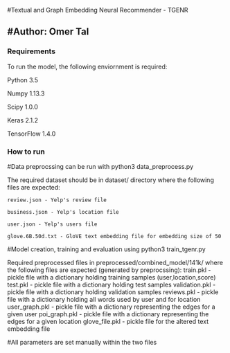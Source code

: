 #Textual and Graph Embedding Neural Recommender - TGENR

#Author: Omer Tal
------------------------------------------------------------------------------------------
### Requirements
To run the model, the following enviornment is required:

Python 3.5

Numpy 1.13.3

Scipy 1.0.0

Keras 2.1.2

TensorFlow 1.4.0

### How to run
#Data preprocssing can be run with 
python3 data_preprocess.py

The required dataset should be in dataset/ directory where the following files are expected:

	review.json - Yelp's review file
	
	business.json - Yelp's location file
	
	user.json - Yelp's users file
	
	glove.6B.50d.txt - GloVE text embedding file for embedding size of 50

#Model creation, training and evaluation using
 python3 train_tgenr.py
 
Required preprocessed files in preprocessed/combined_model/141k/ where the following files are expected (generated by preprocssing):
	train.pkl - pickle file with a dictionary holding training samples (user,location,score)
	test.pkl - pickle file with a dictionary holding test samples
	validation.pkl - pickle file with a dictionary holding validation samples
	reviews.pkl - pickle file with a dictionary holding all words used by user and for location
	user_graph.pkl - pickle file with a dictionary representing the edges for a given user
	poi_graph.pkl - pickle file with a dictionary representing the edges for a given location
	glove_file.pkl - pickle file for the altered text embedding file
	
#All parameters are set manually within the two files

